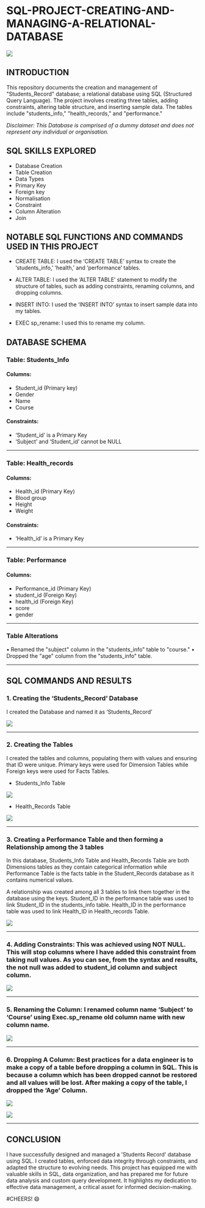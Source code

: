 # SQL-PROJECT-CREATING-AND-MANAGING-A-RELATIONAL-DATABASE

![](logosql.png)

## INTRODUCTION
This repository documents the creation and management of "Students_Record" database; a relational database using SQL (Structured Query Language). The project involves creating three tables, adding constraints, altering table structure, and inserting sample data. The tables include "students_info," "health_records," and "performance."

*Disclaimer: This Database is comprised of a dummy dataset and does not represent any individual or organisation.*

## SQL SKILLS EXPLORED

-	Database Creation
-	Table Creation
-	Data Types
-	Primary Key
-	Foreign key
-	Normalisation
-	Constraint
-	Column Alteration
-	Join

## NOTABLE SQL FUNCTIONS AND COMMANDS USED IN THIS PROJECT

-	CREATE TABLE: I used the ‘CREATE TABLE’ syntax to create the ‘students_info,’ ‘health,’ and ‘performance’ tables.

-	ALTER TABLE: I used the ‘ALTER TABLE’ statement to modify the structure of tables, such as adding constraints, renaming columns, and dropping columns.

-	INSERT INTO: I used the ‘INSERT INTO’ syntax to insert sample data into my tables.
  
-	EXEC sp_rename: I used this to rename my column.


## DATABASE SCHEMA

### Table: Students_Info

#### Columns:
-	Student_id (Primary key)
-	Gender
-	Name
-	Course
  
#### Constraints:
-	‘Student_id’ is a Primary Key
-	‘Subject’ and ‘Student_id’ cannot be NULL

---

### Table: Health_records
#### Columns:
-	Health_id (Primary Key)
-	Blood group
-	Height
-	Weight

#### Constraints:
-	‘Health_id’ is a Primary Key

---

### Table: Performance
#### Columns:
-	Performance_id (Primary Key)
-	student_id (Foreign Key)
-	health_id (Foreign Key)
-	score
-	gender

---

### Table Alterations
•	Renamed the "subject" column in the "students_info" table to "course."
•	Dropped the "age" column from the "students_info" table.

---

## SQL COMMANDS AND RESULTS

### 1.	Creating the ‘Students_Record’ Database
I created the Database and named it as ‘Students_Record’

![](createdb.png)

---

### 2.	Creating the Tables
I created the tables and columns, populating them with values and ensuring that ID were unique. Primary keys were used for Dimension Tables while Foreign keys were used for Facts Tables.

- Students_Info Table

![](students_info.png)


-	Health_Records Table
  
![](health_records.png)

---

### 3.  Creating a Performance Table and then forming a Relationship among the 3 tables

In this database, Students_Info Table and Health_Records Table are both Dimensions tables as they contain categorical information while Performance Table is the facts table in the Student_Records database as it contains numerical values.

A relationship was created among all 3 tables to link them together in the database using the keys.
Student_ID in the performance table was used to link Student_ID in the students_info table.
Health_ID in the performance table was used to link Health_ID in Health_records Table.

![](performance.png)

---

### 4.	Adding Constraints: This was achieved using NOT NULL. This will stop columns where I have added this constraint from taking null values. As you can see, from the syntax and results, the not null was added to student_id column and subject column.


![](constraints.png)

---

### 5.	Renaming the Column: I renamed column name ‘Subject’ to ‘Course’ using Exec.sp_rename old column name with new column name.

![](course.png)

---

### 6.	Dropping A Column: Best practices for a data engineer is to make a copy of a table before dropping a column in SQL. This is because a column which has been dropped cannot be restored and all values will be lost. After making a copy of the table, I dropped the ‘Age’ Column.
	
![](students_info_copy.png)



![](no_age.png)

---

## CONCLUSION 
I have successfully designed and managed a 'Students Record' database using SQL. I created tables, enforced data integrity through constraints, and adapted the structure to evolving needs. This project has equipped me with valuable skills in SQL, data organization, and has prepared me for future data analysis and custom query development. It highlights my dedication to effective data management, a critical asset for informed decision-making.



#CHEERS! 😄

   



